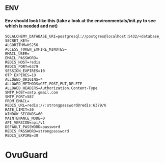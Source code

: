 ## ENV
#### Env should look like this (take a look at the environmentals/__init__.py to see which is needed and not)


```
SQLALCHEMY_DATABASE_URI=postgresql://postgres@localhost:5432/<database_name>
SECRET_KEY=
ALGORITHM=HS256
ACCESS_TOKEN_EXPIRE_MINUTES=
EMAIL_USER=
EMAIL_PASSWORD=
REDIS_HOST=redis
REDIS_PORT=6379
SESSION_EXPIRES=10
OTP_EXPIRES=10
ALLOWED_ORIGINS=*
ALLOWED_METHODS=GET,POST,PUT,DELETE
ALLOWED_HEADERS=Authorization,Content-Type
SMTP_HOST=smtp.gmail.com
SMTP_PORT=587
FROM_EMAIL=
REDIS_URL=redis://:strongpassword@redis:6379/0
RATE_LIMIT=30
WINDOW_SECONDS=60
MAINTENANCE_MODE=0
API_VERSION=api/v1
DEFAULT_PASSWORD=password
REDIS_PASSWORD=strongpassword
REDIS_EXPIRE=30
```
# OvuGuard
